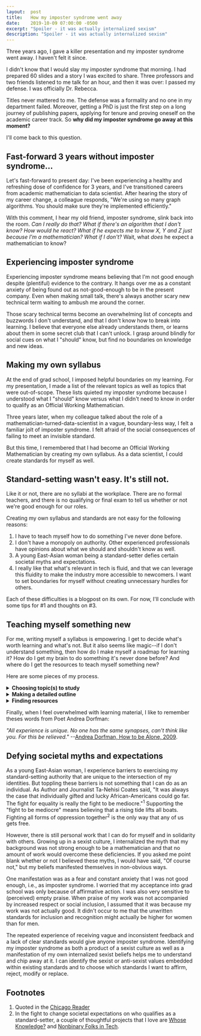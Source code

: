 ```yaml
---
layout:  post
title:   How my imposter syndrome went away
date:    2019-10-09 07:00:00 -0500
excerpt: "Spoiler - it was actually internalized sexism"
description: "Spoiler - it was actually internalized sexism"
---
```

Three years ago, I gave a killer presentation and my imposter syndrome went away. I haven't felt it since.

I didn't know that I would slay my imposter syndrome that morning. I had prepared 60 slides and a story I was excited to share. Three professors and two friends listened to me talk for an hour, and then it was over: I passed my defense. I was officially Dr. Rebecca.

Titles never mattered to me. The defense was a formality and no one in my department failed. Moreover, getting a PhD is just the first step on a long journey of publishing papers, applying for tenure and proving oneself on the academic career track. So **why did my imposter syndrome go away at this moment?**

I'll come back to this question. 

## Fast-forward 3 years without imposter syndrome...

Let's fast-forward to present day: I've been experiencing a healthy and refreshing dose of confidence for 3 years, and I've transitioned careers from academic mathematician to data scientist. After hearing the story of my career change, a colleague responds, "We're using so many graph algorithms. You should make sure they're implemented efficiently."

With this comment, I hear my old friend, imposter syndrome, slink back into the room. *Can I really do that? What if there's an algorithm that I don't know? How would he react? What if he expects me to know X, Y and Z just because I'm a mathematician? What if I don't?* Wait, what *does* he expect a mathematician to know? 

## Experiencing imposter syndrome
  
Experiencing imposter syndrome means believing that I'm not good enough despite (plentiful) evidence to the contrary. It hangs over me as a constant anxiety of being found out as not-good-enough to be in the present company. Even when making small talk, there's always another scary new technical term waiting to ambush me around the corner.

Those scary technical terms become an overwhelming list of concepts and buzzwords I don't understand, and that I don't know how to break into learning. I believe that everyone else already understands them, or learns about them in some secret club that I can't unlock. I grasp around blindly for social cues on what I "should" know, but find no boundaries on knowledge and new ideas.

## Making my own syllabus

At the end of grad school, I imposed helpful boundaries on my learning. For my presentation, I made a list of the relevant topics as well as topics that were out-of-scope. These lists quieted my imposter syndrome because I understood what I "should" know versus what I didn't need to know in order to qualify as an Official Working Mathematician.

Three years later, when my colleague talked about the role of a mathematician-turned-data-scientist in a vague, boundary-less way, I felt a familiar jolt of imposter syndrome. I felt afraid of the social consequences of failing to meet an invisible standard. 

But this time, I remembered that I had become an Official Working Mathematician by creating my own syllabus. As a data scientist, I could create standards for myself as well.

## Standard-setting wasn't easy. It's still not.

Like it or not, there are no syllabi at the workplace. There are no formal teachers, and there is no qualifying or final exam to tell us whether or not we're good enough for our roles.

Creating my own syllabus and standards are not easy for the following reasons:
1. I have to teach myself how to do something I've never done before.
2. I don't have a monopoly on authority. Other experienced professionals have opinions about what we should and shouldn't know as well.
3. A young East-Asian woman being a standard-setter defies certain societal myths and expectations.
4. I really like that what's relevant in tech is fluid, and that we can leverage this fluidity to make the industry more accessible to newcomers. I want to set boundaries for myself without creating unnecessary hurdles for others.

Each of these difficulties is a blogpost on its own. For now, I'll conclude with some tips for #1 and thoughts on #3.

## Teaching myself something new

For me, writing myself a syllabus is empowering. I get to decide what's worth learning and what's not. But it also seems like magic--if I don't understand something, then how do I make myself a roadmap for learning it? How do I get my brain to do something it's never done before? And where do I get the resources to teach myself something new?

Here are some pieces of my process.
<details>
<summary><b>Choosing topic(s) to study</b></summary>
<div markdown="1">Whenever I hear or encounter an unfamiliar term or concept, I add it to a list of *Words I Don't Know*. Sometimes, a pattern emerges like: "oh, all these words are related to Bayesian statistics. Maybe I should learn the basics of that." Other times, different connections between the terms emerge.

I make a list of the prominent people and organizations in my field. What ideas are they talking about, and which concepts do they think are important? Who disagrees with them, and why? What unfamiliar vocabulary do they use? 

I sign up for newsletters curated by someone knowledgeable in the field. Usually, newsletters contain a mix of articles from beginner-level to expert. Even just looking at the headlines every week helps me stay in touch with what's trending. Often, the same themes will cycle through: I find it encouraging that even if what I learn now goes out of fashion, some of the core concepts will still come back.
</div>
</details>

<details>
<summary><b>Making a detailed outline</b></summary>
<div markdown="1">After choosing a topic to study, I make an outline that fills in the specific subtopics, concepts, perspectives and vocabulary that I want to learn about. To fill in the details, I start by looking for existing syllabi from course websites from universities, bootcamps or Massive Online Open Courses (MOOCs).

I also look up conferences for my topic. I get ideas for subtopics from the conferences' annual themes, popular sessions, workshop goals, and recognized papers. Sometimes, conference websites also have lists of resources for students and newcomers to the field.

One problem I regularly experience when filling in details is deciding how deep to go into the field. Knowledge is endless, and so is the process of acquiring it. To help me decide when to stop, I look for cues in how experts change their language when talking to the public, students, and other researchers. For example, if I understand an expert's explanations when she's talking to grad students, but not when she's talking to other researchers, then I know that my understanding is somewhere between intermediate (grad student) and expert (researcher).

Grad students working in the field are also a great resource because they have or are working through many of the same learning challenges. Many of them are happy to share syllabi or notes from courses they've taken, and some even maintain them as public resources online.
</div>
</details>

<details>
<summary><b>Finding resources</b></summary>
<div markdown="1">After creating an outline of subtopics, I look for resources that will teach me about each subtopic. Besides Googling, I shamelessly ask people for recommendations. It makes for pretty good small talk with nerds.

Sometimes, I write to authors of articles with questions about their work and recommendations. Usually, they're happy that someone is reading their work!
</div>
</details>

Finally, when I feel overwhelmed with learning material, I like to remember theses words from Poet Andrea Dorfman:

*"All experience is unique. No one has the same synapses, can't think like you. For this be relieved."* --[Andrea Dorfman, How to be Alone, 2009](<a href="http://andreadorfman.com/howtobealone/">).

## Defying societal myths and expectations

As a young East-Asian woman, I experience barriers to exercising my standard-setting authority that are unique to the intersection of my identities. But toppling these barriers is not something that I can do as an individual. As Author and Journalist Ta-Nehisi Coates said, "It was always the case that individually gifted and lucky African-Americans could go far. The fight for equality is really the fight to be mediocre."<sup>1</sup> Supporting the "fight to be mediocre" means believing that a rising tide lifts all boats. Fighting all forms of oppression together<sup>2</sup> is the only way that any of us gets free.

However, there is still personal work that I can do for myself and in solidarity with others. Growing up in a sexist culture, I internalized the myth that my background was not strong enough to be a mathematician and that no amount of work would overcome these deficiencies. If you asked me point blank whether or not I believed these myths, I would have said, "Of course not," but my beliefs manifested themselves in non-obvious ways. 

One manifestation was as a fear and constant anxiety that I was not good enough, i.e., as imposter syndrome. I worried that my acceptance into grad school was only because of affirmative action. I was also very sensitive to (perceived) empty praise. When praise of my work was not accompanied by increased respect or social inclusion, I assumed that it was because my work was not actually good. It didn't occur to me that the unwritten standards for inclusion and recognition might actually be higher for women than for men.

The repeated experience of receiving vague and inconsistent feedback and a lack of clear standards would give anyone imposter syndrome. Identifying my imposter syndrome as both a product of a sexist culture as well as a manifestation of my own internalized sexist beliefs helps me to understand and chip away at it. I can identify the sexist or anti-sexist values embedded within existing standards and to choose which standards I want to affirm, reject, modify or replace.

## Footnotes
1. Quoted in the [Chicago Reader](https://www.chicagoreader.com/Bleader/archives/2017/02/02/ta-nehisi-coates-didnt-come-here-to-give-you-any-answers)
2. In the fight to change societal expectations on who qualifies as a standard-setter, a couple of thoughtful projects that I love are [Whose Knowledge?](https://whoseknowledge.org/) and [Nonbinary Folks in Tech](https://www.kickstarter.com/projects/karaajc/non-binary-folks-in-tech-zine-series).
